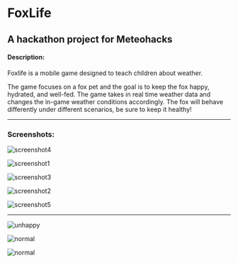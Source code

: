 # FoxLife

## A hackathon project for Meteohacks

#### Description:

Foxlife is a mobile game designed to teach children about weather. 

The game focuses on a fox pet and the goal is to keep the fox happy, hydrated, and well-fed. The game takes in real time weather data and changes the in-game weather conditions accordingly. The fox will behave differently under different scenarios, be sure to keep it healthy!

---

### Screenshots:

![screenshot4](/SCREENSHOTS/menu.PNG)

![screenshot1](/SCREENSHOTS/beginningmenu.PNG)

![screenshot3](/SCREENSHOTS/cold.PNG)

![screenshot2](/SCREENSHOTS/coat.PNG)

![screenshot5](/SCREENSHOTS/umbrella.PNG)

---

![unhappy](/fo/Assets/Sprites/somethingwrong.png)

![normal](/fo/Assets/Sprites/blink.png)

![normal](/fo/Assets/Sprites/eat.png)

